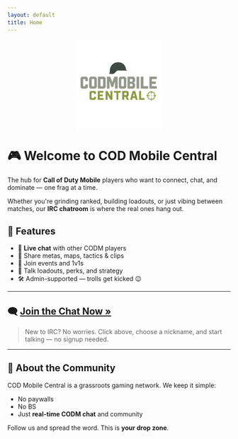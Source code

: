 ```yaml
---
layout: default
title: Home
---
```


<p align="center">
  <a href="/">
    <img src="/assets/logo.png" alt="COD Mobile Central Logo" style="max-width: 200px;">
  </a>
</p>

# 🎮 Welcome to COD Mobile Central

The hub for **Call of Duty Mobile** players who want to connect, chat, and dominate — one frag at a time.

Whether you're grinding ranked, building loadouts, or just vibing between matches, our **IRC chatroom** is where the real ones hang out.

## 🚀 Features
- 💬 **Live chat** with other CODM players
- 🔫 Share metas, maps, tactics & clips
- 🎯 Join events and 1v1s
- 🧠 Talk loadouts, perks, and strategy
- 🛠 Admin-supported — trolls get kicked 😉

---

## 🗨️ [Join the Chat Now »](chat)

> New to IRC? No worries. Click above, choose a nickname, and start talking — no signup needed.

---

## 📢 About the Community
COD Mobile Central is a grassroots gaming network. We keep it simple:
- No paywalls
- No BS
- Just **real-time CODM chat** and community

Follow us and spread the word. This is **your drop zone**.
